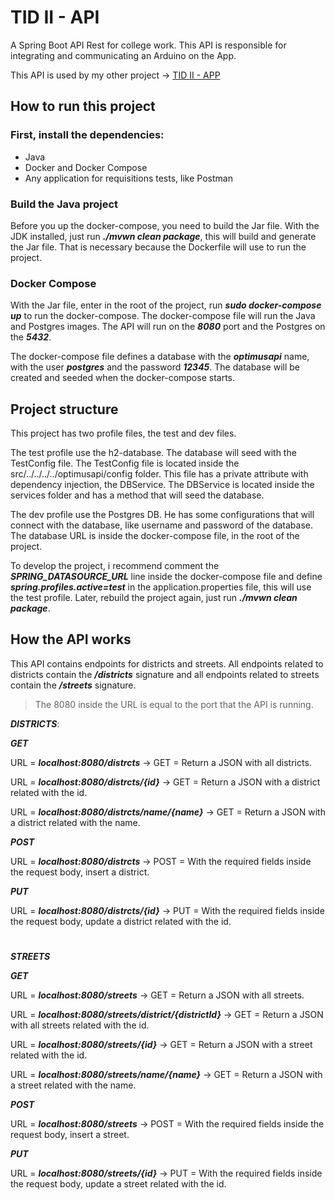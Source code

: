 # TID II - API

A Spring Boot API Rest for college work. This API is responsible for integrating and communicating an Arduino on the App.

This API is used by my other project -> [TID II - APP](https://github.com/taauhsz/tidii_app)

## How to run this project 

### First, install the dependencies:

- Java
- Docker and Docker Compose
- Any application for requisitions tests, like Postman

### Build the Java project

Before you up the docker-compose, you need to build the Jar file. With the JDK installed, just run ***./mvwn clean package***, this will build and generate the Jar file. That is necessary because the Dockerfile will use to run the project.

### Docker Compose

With the Jar file, enter in the root of the project, run ***sudo docker-compose up*** to run the docker-compose. The docker-compose file will run the Java and Postgres images. The API will run on the ***8080*** port and the Postgres on the ***5432***.

The docker-compose file defines a database with the ***optimusapi*** name, with the user ***postgres*** and the password ***12345***. The database will be created and seeded when the docker-compose starts.

## Project structure

This project has two profile files, the test and dev files.

The test profile use the h2-database. The database will seed with the TestConfig file. The TestConfig file is located inside the src/../../../../optimusapi/config folder. This file has a private attribute with dependency injection, the DBService. The DBService is located inside the services folder and has a method that will seed the database.

The dev profile use the Postgres DB. He has some configurations that will connect with the database, like username and password of the database. The database URL is inside the docker-compose file, in the root of the project.

To develop the project, i recommend comment the ***SPRING_DATASOURCE_URL*** line inside the docker-compose file and define ***spring.profiles.active=test*** in the application.properties file, this will use the test profile. Later, rebuild the project again, just run ***./mvwn clean package***.

## How the API works

This API contains endpoints for districts and streets. All endpoints related to districts contain the ***/districts*** signature and all endpoints related to streets contain the ***/streets*** signature.

> The 8080 inside the URL is equal to the port that the API is running.

***DISTRICTS***:

***GET***

URL = ***localhost:8080/distrcts*** -> GET = Return a JSON with all districts.

URL = ***localhost:8080/distrcts/{id}*** -> GET = Return a JSON with a district related with the id.

URL = ***localhost:8080/distrcts/name/{name}*** -> GET = Return a JSON with a district related with the name.

***POST***

URL = ***localhost:8080/distrcts*** -> POST = With the required fields inside the request body, insert a district.

***PUT***

URL = ***localhost:8080/distrcts/{id}*** -> PUT = With the required fields inside the request body, update a district related with the id.

#

***STREETS***

***GET***

URL = ***localhost:8080/streets*** -> GET = Return a JSON with all streets.

URL = ***localhost:8080/streets/district/{districtId}*** -> GET = Return a JSON with all streets related with the id.

URL = ***localhost:8080/streets/{id}*** -> GET = Return a JSON with a street related with the id.

URL = ***localhost:8080/streets/name/{name}*** -> GET = Return a JSON with a street related with the name.

***POST***

URL = ***localhost:8080/streets*** -> POST = With the required fields inside the request body, insert a street.

***PUT***

URL = ***localhost:8080/streets/{id}*** -> PUT = With the required fields inside the request body, update a street related with the id.
